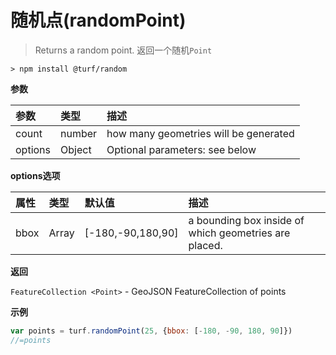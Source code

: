 # 随机点(randomPoint)

> Returns a random point.
> 返回一个随机`Point`

```text
> npm install @turf/random
```

**参数**

| 参数    | 类型   | 描述                                  |
| :------ | :----- | :------------------------------------ |
| count   | number | how many geometries will be generated |
| options | Object | Optional parameters: see below        |

**options选项**

| 属性 | 类型  | 默认值            | 描述                                                  |
| :--- | :---- | :---------------- | :---------------------------------------------------- |
| bbox | Array | [-180,-90,180,90] | a bounding box inside of which geometries are placed. |

**返回**

`FeatureCollection <Point>` - GeoJSON FeatureCollection of points

**示例**

```js
var points = turf.randomPoint(25, {bbox: [-180, -90, 180, 90]})
//=points
```